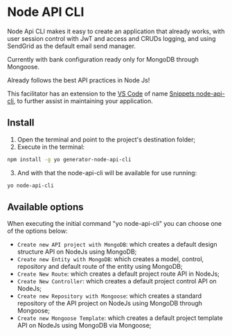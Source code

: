 # Node API CLI

Node Api CLI makes it easy to create an application that already works, with user session control with JwT and access and CRUDs logging, and using SendGrid as the default email send manager.

Currently with bank configuration ready only for MongoDB through Mongoose.

Already follows the best API practices in Node Js!

This facilitator has an extension to the [VS Code](https://code.visualstudio.com/) of name [Snippets node-api-cli](https://marketplace.visualstudio.com/items?itemName=snippets-node-api-cli.snippets-node-api-cli), to further assist in maintaining your application.

## Install

1. Open the terminal and point to the project's destination folder;
2. Execute in the terminal:

```bash
npm install -g yo generator-node-api-cli
```

3. And with that the node-api-cli will be available for use running:

```bash
yo node-api-cli
```

## Available options

When executing the initial command "yo node-api-cli" you can choose one of the options below:

- `Create new API project with MongoDB`: which creates a default design structure API on NodeJs using MongoDB;
- `Create new Entity with MongoDB`: which creates a model, control, repository and default route of the entity using MongoDB;
- `Create New Route`: which creates a default project route API in NodeJs;
- `Create New Controller`: which creates a default project control API on NodeJs;
- `Create new Repository with Mongoose`: which creates a standard repository of the API project on NodeJs using MongoDB through Mongoose;
- `Create new Mongoose Template`: which creates a default project template API on NodeJs using MongoDB via Mongoose;
